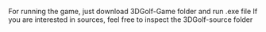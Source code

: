 For running the game, just download 3DGolf-Game folder and run .exe file
If you are interested in sources, feel free to inspect the 3DGolf-source folder
